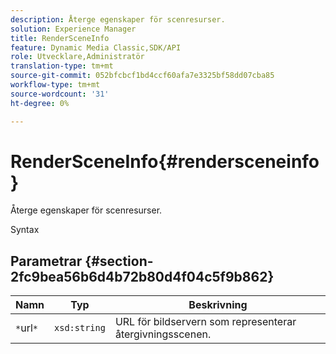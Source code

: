 ```yaml
---
description: Återge egenskaper för scenresurser.
solution: Experience Manager
title: RenderSceneInfo
feature: Dynamic Media Classic,SDK/API
role: Utvecklare,Administratör
translation-type: tm+mt
source-git-commit: 052bfcbcf1bd4ccf60afa7e3325bf58dd07cba85
workflow-type: tm+mt
source-wordcount: '31'
ht-degree: 0%

---
```



# RenderSceneInfo{#rendersceneinfo}

Återge egenskaper för scenresurser.

Syntax

## Parametrar {#section-2fc9bea56b6d4b72b80d4f04c5f9b862}

| Namn | Typ | Beskrivning |
|---|---|---|
| `*`url`*` | `xsd:string` | URL för bildservern som representerar återgivningsscenen. |

